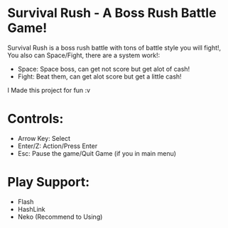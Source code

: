 # Survival Rush - A Boss Rush Battle Game!
Survival Rush is a boss rush battle with tons of battle style you will fight!, You also can Space/Fight, there are a system work!:
- Space: Space boss, can get not score but get alot of cash!
- Fight: Beat them, can get alot score but get a little cash!

I Made this project for fun :v

# Controls:
- Arrow Key: Select
- Enter/Z: Action/Press Enter
- Esc: Pause the game/Quit Game (if you in main menu)

# Play Support:
- Flash
- HashLink
- Neko (Recommend to Using)